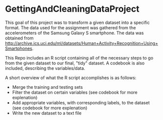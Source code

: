# GettingAndCleaningDataProject

This goal of this project was to transform a given dataset into a specific format. The data used for the assignment was gathered from the accelerometers of the Samsung Galaxy S smartphone. The data was obtained from http://archive.ics.uci.edu/ml/datasets/Human+Activity+Recognition+Using+Smartphones.

This Repo includes an R script containing all of the necessary steps to go from the given dataset to our final, "tidy" dataset. A codebook is also included, describing the variables/data.

A short overview of what the R script accomplishes is as follows: 
* Merge the training and testing sets
* Filter the dataset on certain variables (see codebook for more explenation)
* Add appropriate variables, with corresponding labels, to the dataset (see codebook for  more explenation)
* Write the new dataset to a text file
